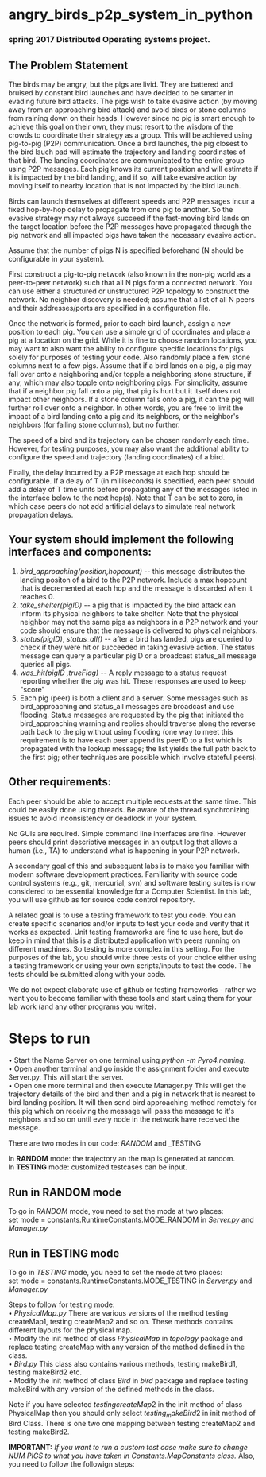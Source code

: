 # angry_birds_p2p_system_in_python
### spring 2017 Distributed Operating systems project.

## The Problem Statement
The birds may be angry, but the pigs are livid. They are battered and bruised by constant bird launches and have decided to be smarter in evading future bird attacks. The pigs wish to take evasive action (by moving away from an approaching bird attack) and avoid birds or stone columns from raining down on their heads. However since no pig is smart enough to achieve this goal on their own, they must resort to the wisdom of the crowds to coordinate their strategy as a group. This will be achieved using pig-to-pig (P2P) communication.
Once a bird launches, the pig closest to the bird lauch pad will estimate the trajectory and landing coordinates of that bird. The landing coordinates are communicated to the entire group using P2P messages. Each pig knows its current position and will estimate if it is impacted by the bird landing, and if so, will take evasive action by moving itself to nearby location that is not impacted by the bird launch.

Birds can launch themselves at different speeds and P2P messages incur a fixed hop-by-hop delay to propagate from one pig to another. So the evasive strategy may not always succeed if the fast-moving bird lands on the target location before the P2P messages have propagated through the pig network and all impacted pigs have taken the necessary evasive action.

Assume that the number of pigs N is specified beforehand (N should be configurable in your system).

First construct a pig-to-pig network (also known in the non-pig world as a peer-to-peer network) such that all N pigs form a connected network. You can use either a structured or unstructured P2P topology to construct the network. No neighbor discovery is needed; assume that a list of all N peers and their addresses/ports are specified in a configuration file.

Once the network is formed, prior to each bird launch, assign a new position to each pig. You can use a simple grid of coordinates and place a pig at a location on the grid. While it is fine to choose random locations, you may want to also want the ability to configure specific locations for pigs solely for purposes of testing your code. Also randomly place a few stone columns next to a few pigs. Assume that if a bird lands on a pig, a pig may fall over onto a neighboring and/or topple a neighboring stone structure, if any, which may also topple onto neighboring pigs. For simplicity, assume that if a neighbor pig fall onto a pig, that pig is hurt but it itself does not impact other neighbors. If a stone column falls onto a pig, it can the pig will further roll over onto a neighbor. In other words, you are free to limit the impact of a bird landing onto a pig and its neighbors, or the neighbor's neighbors (for falling stone columns), but no further.

The speed of a bird and its trajectory can be chosen randomly each time. However, for testing purposes, you may also want the additional ability to configure the speed and trajectory (landing coordinates) of a bird.

Finally, the delay incurred by a P2P message at each hop should be configurable. If a delay of T (in milliseconds) is specified, each peer should add a delay of T time units before propagating any of the messages listed in the interface below to the next hop(s). Note that T can be set to zero, in which case peers do not add artificial delays to simulate real network propagation delays.

## Your system should implement the following interfaces and components:
1. *bird_approaching(position,hopcount)* --  this message distributes the landing positon of a bird to the P2P network. Include a max hopcount that is decremented at each hop and the message is discarded when it reaches 0.
2. *take_shelter(pigID)* -- a pig that is impacted by the bird attack can inform its physical neighbors to take shelter. Note that the physical neighbor may not the same pigs as neighbors in a P2P network and your code should ensure that the message is delivered to physical neighbors.
3. *status(pigID)*, *status_all()* -- after a bird has landed, pigs are queried to check if they were hit or succeeded in taking evasive action. The status message can query a particular pigID or a broadcast status_all message queries all pigs.
4. *was_hit(pigID ,trueFlag)* -- A reply message to a status request reporting whether the pig was hit. These responses are used to keep "score"
5. Each pig (peer) is both a client and a server. Some messages such as bird_approaching and status_all messages are broadcast and use flooding. Status messages are requested by the pig that initiated the bird_approaching warning and replies should traverse along the reverse path back to the pig without using flooding (one way to meet this requirement is to have each peer append its peerID to a list which is propagated with the lookup message; the list yields the full path back to the first pig; other techniques are possible which involve stateful peers).

## Other requirements:
Each peer should be able to accept multiple requests at the same time. This could be easily done using threads. Be aware of the thread synchronizing issues to avoid inconsistency or deadlock in your system.

No GUIs are required. Simple command line interfaces are fine. However peers should print descriptive messages in an output log that allows a human (i.e., TA) to understand what is happening in your P2P network.

A secondary goal of this and subsequent labs is to make you familiar with modern software development practices. Familiarity with source code control systems (e.g., git, mercurial, svn) and software testing suites is now considered to be essential knowledge for a Computer Scientist. In this lab, you will use github as for source code control repository.

A related goal is to use a testing framework to test you code. You can create specific scenarios and/or inputs to test your code and verify that it works as expected. Unit testing frameworks are fine to use here, but do keep in mind that this is a distributed application with peers running on different machines. So testing is more complex in this setting. For the purposes of the lab, you should write three tests of your choice either using a testing framework or using your own scripts/inputs to test the code. The tests should be submitted along with your code.

We do not expect elaborate use of github or testing frameworks - rather we want you to become familiar with these tools and start using them for your lab work (and any other programs you write).

# Steps to run

• Start the Name Server on one terminal using _python -m Pyro4.naming_.<br />
• Open another terminal and go inside the assignment folder and execute Server.py. This will start the server.<br />
• Open one more terminal and then execute Manager.py This will get the trajectory details of the bird and then and a pig in network that is nearest to bird landing position. It will then send bird approaching method remotely for this pig which on receiving the message will pass the message to it's neighbors and so on until every node in the network have received the message.<br />

There are two modes in our code: _RANDOM_ and _TESTING <br />

In **RANDOM** mode: the trajectory an the map is generated at random. <br />
In **TESTING** mode: customized testcases can be input.<br />

## Run in RANDOM mode
To go in _RANDOM_ mode, you need to set the mode at two places:<br />
set mode = constants.RuntimeConstants.MODE_RANDOM in _Server.py_ and _Manager.py_<br />

## Run in TESTING mode
To go in _TESTING_ mode, you need to set the mode at two places:<br />
set mode = constants.RuntimeConstants.MODE_TESTING in _Server.py_ and _Manager.py_<br />

Steps to follow for testing mode: <br />
• _PhysicalMap.py_ There are various versions of the method testing createMap1, testing createMap2 and so on. These methods contains different layouts for the physical map.<br />
• Modify the init method of class _PhysicalMap_ in _topology_ package and replace testing createMap with any version of the method defined in the class.<br />
• _Bird.py_ This class also contains various methods, testing makeBird1, testing makeBird2 etc.<br />
• Modify the init method of class _Bird_ in _bird_ package and replace testing makeBird with any version of the defined methods in the class.<br />

Note if you have selected $testingcreateMap2$ in the init method of class PhysicalMap then you should only select $testing_makeBird2$ in init method of Bird Class. There is one two one mapping between testing createMap2 and testing makeBird2.<br />

**IMPORTANT:** _If you want to run a custom test case make sure to change NUM PIGS to what you have taken in Constants.MapConstants class._ Also, you need to follow the followign steps:

